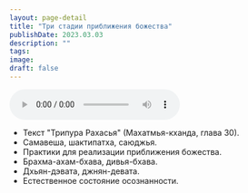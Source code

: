 ```yaml
---
layout: page-detail
title: "Три стадии приближения божества"
publishDate: 2023.03.03
description: ""
tags:
image:
draft: false
---
```


<audio title="2023.03.03 - Три стадии приближения божества.mp3" src="/upload/iblock/8a8/8a8995726536f75f2012d4e3d0ca4876.mp3" controls=""></audio>

* Текст "Трипура Рахасья" (Махатмья-кханда, глава 30).
* Самавеша, шактипатха, саюджья.
* Практики для реализации приближения божества.
* Брахма-ахам-бхава, дивья-бхава.
* Дхьян-дэвата, джнян-девата.
* Естественное состояние осознанности.

  
